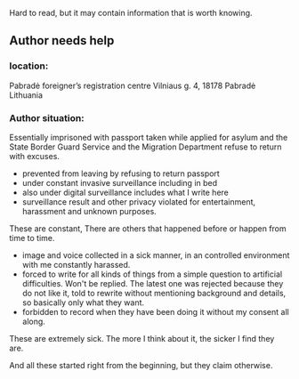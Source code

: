 Hard to read, but it may contain information that is worth knowing.

## Author needs help
### location:
Pabradė foreigner’s registration centre
Vilniaus g. 4, 18178 Pabradė
Lithuania

### Author situation:
Essentially imprisoned with passport taken while applied for asylum and the State Border Guard Service and the Migration Department refuse to return with excuses.

- prevented from leaving by refusing to return passport
- under constant invasive surveillance including in bed
- also under digital surveillance includes what I write here
- surveillance result and other privacy violated for entertainment, harassment and unknown purposes.

These are constant, There are others that happened before or happen from time to time.

- image and voice collected in a sick manner, in an controlled environment with me constantly harassed.
- forced to write for all kinds of things from a simple question to artificial difficulties. Won't be replied. The latest one was rejected because they do not like it, told to rewrite without mentioning background and details, so basically only what they want.
- forbidden to record when they have been doing it without my consent all along.

These are extremely sick. The more I think about it, the sicker I find they are.

And all these started right from the beginning, but they claim otherwise.
